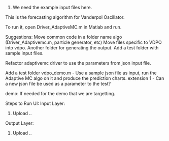 1. We need the example input files here.

This is the forecasting algorithm for Vanderpol Oscillator.

To run it, open Driver_AdaptiveMC.m in Matlab and run.


Suggestions:
Move common code in a folder name algo (Driver_Adaptivemc.m, particle generator, etc)
Move files specific to VDPO into vdpo.
Another folder for generating the output.
Add a test folder with sample input files.

Refactor adaptivemc driver to use the parameters from json input file.


Add a test folder
vdpo_demo.m - Use a sample json file as input, run the Adaptive MC algo on it and produce the prediction charts.
extension 1 - Can a new json file be used as a parameter to the test?

demo: If needed for the demo that we are targetting.

Steps to Run UI:
Input Layer:
1. Upload ..


Output Layer:

1. Upload ..
